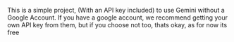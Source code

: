 This is a simple project, (With an API key included) to use Gemini without a Google Account. If you have a google account, we recommend getting your own API key from
them, but if you choose not too, thats okay, as for now its free
